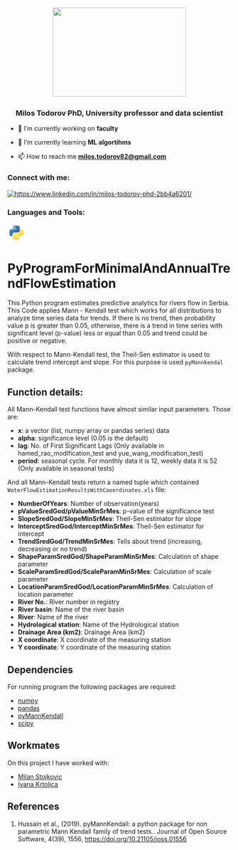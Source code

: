 <div align="center">
 <h3>
	<img src="https://miro.medium.com/max/720/1*CDj-lEsfn9HAbpMSNmziLQ.gif"      width="300" 
     height="200"/>
</h3>
</div>


<h3 align="center">Milos Todorov PhD, University professor and data scientist</h3>

- 🔭 I’m currently working on **faculty**

- 🌱 I’m currently learning **ML algortihms**

- 📫 How to reach me **milos.todorov82@gmail.com**


<h3 align="left">Connect with me:</h3>
<p align="left">
<a href="https://www.linkedin.com/in/milos-todorov-phd-2bb4a6201/" target="blank"><img align="center" img src="https://raw.githubusercontent.com/rahuldkjain/github-profile-readme-generator/master/src/images/icons/Social/linked-in-alt.svg" alt="https://www.linkedin.com/in/milos-todorov-phd-2bb4a6201/" height="30" width="40" /></a>
</p>

<h3 align="left">Languages and Tools:</h3>
<p align="left"> <a href="https://www.python.org" target="_blank" rel="noreferrer"> <img src="https://raw.githubusercontent.com/devicons/devicon/master/icons/python/python-original.svg" alt="python" width="40" height="40"/> </a> </p>

# PyProgramForMinimalAndAnnualTrendFlowEstimation
This Python program estimates predictive analytics for rivers flow in Serbia. This Code applies Mann - Kendall test which works for all distributions to analyze time series data for trends. If there is no trend, then probability value p is greater than 0.05, otherwise, there is a trend in time series with significant level (p-value) less or equal than 0.05 and trend could be positive or negative. 

With respect to Mann-Kendall test, the Theil-Sen estimator is used to calculate trend intercept and slope. For this purpose is used `pyMannkendal` package.


## Function details:

All Mann-Kendall test functions have almost similar input parameters. Those are:

- **x**:   a vector (list, numpy array or pandas series) data
- **alpha**: significance level (0.05 is the default)
- **lag**: No. of First Significant Lags (Only available in hamed_rao_modification_test and yue_wang_modification_test)
- **period**: seasonal cycle. For monthly data it is 12, weekly data it is 52 (Only available in seasonal tests)

And all Mann-Kendall tests return a named tuple which contained `WaterFlowEstimationResultsWithCooordinates.xls` file:

- **NumberOfYears**: Number of observation(years)
- **pValueSredGod/pValueMinSrMes**: p-value of the significance test
- **SlopeSredGod/SlopeMinSrMes**: Theil-Sen estimator for slope
- **InterceptSredGod/InterceptMinSrMes**: Theil-Sen estimator for intercept 
- **TrendSredGod/TrendMinSrMes**: Tells about trend (increasing, decreasing or no trend)
- **ShapeParamSredGod/ShapeParamMinSrMes**: Calculation of shape parameter
- **ScaleParamSredGod/ScaleParamMinSrMes**: Calculation of scale parameter
- **LocationParamSredGod/LocationParamMinSrMes**: Calculation of location parameter
- **River No.**: River number in registry
- **River basin**: Name of the river basin
- **River**: Name of the river 
- **Hydrological station**: Name of the Hydrological station
- **Drainage Area (km2)**: Drainage Area (km2)
- **X coordinate**: X coordinate of the measuring station
- **Y coordinate**: Y coordinate of the measuring station

## Dependencies

For running program the following packages are required:
- [numpy](https://www.numpy.org/)
- [pandas](https://pandas.pydata.org/)
- [pyMannKendall](https://github.com/mmhs013/pyMannKendall)
- [scipy](https://scipy.org/)

## Workmates

On this project I have worked with:
- [Milan Stojkovic](https://www.linkedin.com/in/milan-stojkovi%C4%87-0b8738b0/)
- [Ivana Krtolica](https://www.linkedin.com/in/ivana-krtolica-96437a24b/)


## References

1. Hussain et al., (2019). pyMannKendall: a python package for non parametric Mann Kendall family of trend tests.. Journal of Open Source Software, 4(39), 1556, https://doi.org/10.21105/joss.01556
